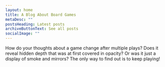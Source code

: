 ```yaml
---
layout: home
title: A Blog About Board Games
metaDesc: ""
postsHeading: Latest posts
archiveButtonText: See all posts
socialImage: ""
---
```

How do your thoughts about a game change after multiple plays? Does it reveal hidden depth that was at first covered in opacity? Or was it just a display of smoke and mirrors? The only way to find out is to keep playing!